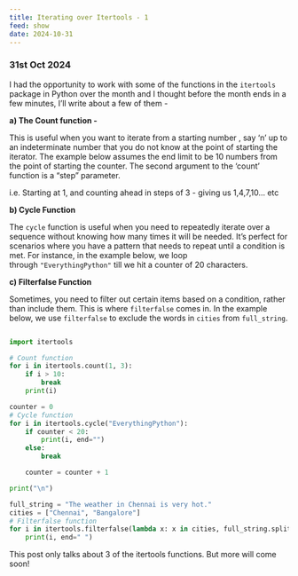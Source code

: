 ```yaml
---
title: Iterating over Itertools - 1
feed: show
date: 2024-10-31
---
```

### 31st Oct 2024


I had the opportunity to work with some of the functions in the `itertools` package in Python over the month and I thought before the month ends in a few minutes, I’ll write about a few of them -

**a) The Count function -**

This is useful when you want to iterate from a starting number , say ‘n’ up to an indeterminate number that you do not know at the point of starting the iterator. The example below assumes the end limit to be 10 numbers from the point of starting the counter. The second argument to the ‘count’ function is a “step” parameter.

i.e. Starting at 1, and counting ahead in steps of 3 - giving us 1,4,7,10… etc

**b) Cycle Function**

The `cycle` function is useful when you need to repeatedly iterate over a sequence without knowing how many times it will be needed. It’s perfect for scenarios where you have a pattern that needs to repeat until a condition is met. For instance, in the example below, we loop through `"EverythingPython"` till we hit a counter of 20 characters.

**c) Filterfalse Function**

Sometimes, you need to filter out certain items based on a condition, rather than include them. This is where `filterfalse` comes in. In the example below, we use `filterfalse` to exclude the words in `cities` from `full_string`.

```python

import itertools

# Count function
for i in itertools.count(1, 3):
    if i > 10:
        break
    print(i)

counter = 0
# Cycle function
for i in itertools.cycle("EverythingPython"):
    if counter < 20:
        print(i, end="")
    else:
        break

    counter = counter + 1

print("\n")

full_string = "The weather in Chennai is very hot."
cities = ["Chennai", "Bangalore"]
# Filterfalse function
for i in itertools.filterfalse(lambda x: x in cities, full_string.split()):
    print(i, end=" ")
```

This post only talks about 3 of the itertools functions. But more will come soon!